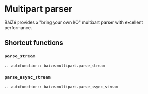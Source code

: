 # Multipart parser

BáiZé provides a "bring your own I/O" multipart parser with excellent performance.

## Shortcut functions

### `parse_stream`

```eval_rst
.. autofunction:: baize.multipart.parse_stream
```

### `parse_async_stream`

```eval_rst
.. autofunction:: baize.multipart.parse_async_stream
```
